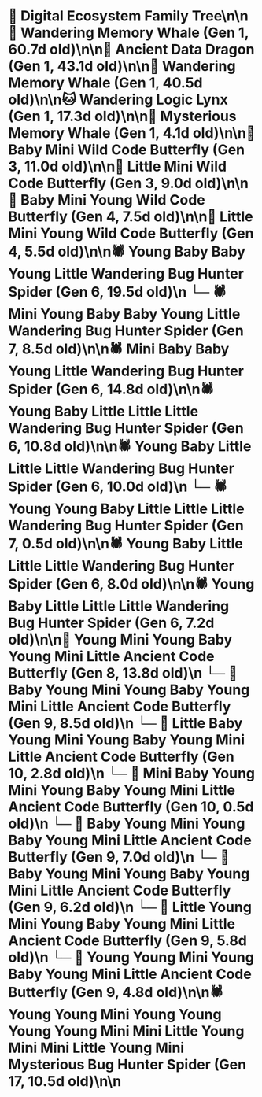 # 🌳 Digital Ecosystem Family Tree\n\n🐋 Wandering Memory Whale (Gen 1, 60.7d old)\n\n🐉 Ancient Data Dragon (Gen 1, 43.1d old)\n\n🐋 Wandering Memory Whale (Gen 1, 40.5d old)\n\n🐱 Wandering Logic Lynx (Gen 1, 17.3d old)\n\n🐋 Mysterious Memory Whale (Gen 1, 4.1d old)\n\n🦋 Baby Mini Wild Code Butterfly (Gen 3, 11.0d old)\n\n🦋 Little Mini Wild Code Butterfly (Gen 3, 9.0d old)\n\n🦋 Baby Mini Young Wild Code Butterfly (Gen 4, 7.5d old)\n\n🦋 Little Mini Young Wild Code Butterfly (Gen 4, 5.5d old)\n\n🕷️ Young Baby Baby Young Little Wandering Bug Hunter Spider (Gen 6, 19.5d old)\n  └─ 🕷️ Mini Young Baby Baby Young Little Wandering Bug Hunter Spider (Gen 7, 8.5d old)\n\n🕷️ Mini Baby Baby Young Little Wandering Bug Hunter Spider (Gen 6, 14.8d old)\n\n🕷️ Young Baby Little Little Little Wandering Bug Hunter Spider (Gen 6, 10.8d old)\n\n🕷️ Young Baby Little Little Little Wandering Bug Hunter Spider (Gen 6, 10.0d old)\n  └─ 🕷️ Young Young Baby Little Little Little Wandering Bug Hunter Spider (Gen 7, 0.5d old)\n\n🕷️ Young Baby Little Little Little Wandering Bug Hunter Spider (Gen 6, 8.0d old)\n\n🕷️ Young Baby Little Little Little Wandering Bug Hunter Spider (Gen 6, 7.2d old)\n\n🦋 Young Mini Young Baby Young Mini Little Ancient Code Butterfly (Gen 8, 13.8d old)\n  └─ 🦋 Baby Young Mini Young Baby Young Mini Little Ancient Code Butterfly (Gen 9, 8.5d old)\n    └─ 🦋 Little Baby Young Mini Young Baby Young Mini Little Ancient Code Butterfly (Gen 10, 2.8d old)\n    └─ 🦋 Mini Baby Young Mini Young Baby Young Mini Little Ancient Code Butterfly (Gen 10, 0.5d old)\n  └─ 🦋 Baby Young Mini Young Baby Young Mini Little Ancient Code Butterfly (Gen 9, 7.0d old)\n  └─ 🦋 Baby Young Mini Young Baby Young Mini Little Ancient Code Butterfly (Gen 9, 6.2d old)\n  └─ 🦋 Little Young Mini Young Baby Young Mini Little Ancient Code Butterfly (Gen 9, 5.8d old)\n  └─ 🦋 Young Young Mini Young Baby Young Mini Little Ancient Code Butterfly (Gen 9, 4.8d old)\n\n🕷️ Young Young Mini Young Young Young Young Mini Mini Little Young Mini Mini Little Young Mini Mysterious Bug Hunter Spider (Gen 17, 10.5d old)\n\n